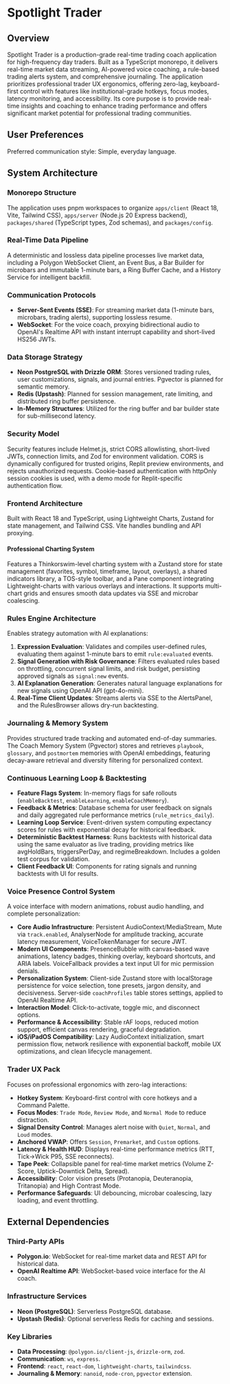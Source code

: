 # Spotlight Trader

## Overview

Spotlight Trader is a production-grade real-time trading coach application for high-frequency day traders. Built as a TypeScript monorepo, it delivers real-time market data streaming, AI-powered voice coaching, a rule-based trading alerts system, and comprehensive journaling. The application prioritizes professional trader UX ergonomics, offering zero-lag, keyboard-first control with features like institutional-grade hotkeys, focus modes, latency monitoring, and accessibility. Its core purpose is to provide real-time insights and coaching to enhance trading performance and offers significant market potential for professional trading communities.

## User Preferences

Preferred communication style: Simple, everyday language.

## System Architecture

### Monorepo Structure
The application uses pnpm workspaces to organize `apps/client` (React 18, Vite, Tailwind CSS), `apps/server` (Node.js 20 Express backend), `packages/shared` (TypeScript types, Zod schemas), and `packages/config`.

### Real-Time Data Pipeline
A deterministic and lossless data pipeline processes live market data, including a Polygon WebSocket Client, an Event Bus, a Bar Builder for microbars and immutable 1-minute bars, a Ring Buffer Cache, and a History Service for intelligent backfill.

### Communication Protocols
- **Server-Sent Events (SSE)**: For streaming market data (1-minute bars, microbars, trading alerts), supporting lossless resume.
- **WebSocket**: For the voice coach, proxying bidirectional audio to OpenAI's Realtime API with instant interrupt capability and short-lived HS256 JWTs.

### Data Storage Strategy
- **Neon PostgreSQL with Drizzle ORM**: Stores versioned trading rules, user customizations, signals, and journal entries. Pgvector is planned for semantic memory.
- **Redis (Upstash)**: Planned for session management, rate limiting, and distributed ring buffer persistence.
- **In-Memory Structures**: Utilized for the ring buffer and bar builder state for sub-millisecond latency.

### Security Model
Security features include Helmet.js, strict CORS allowlisting, short-lived JWTs, connection limits, and Zod for environment validation. CORS is dynamically configured for trusted origins, Replit preview environments, and rejects unauthorized requests. Cookie-based authentication with httpOnly session cookies is used, with a demo mode for Replit-specific authentication flow.

### Frontend Architecture
Built with React 18 and TypeScript, using Lightweight Charts, Zustand for state management, and Tailwind CSS. Vite handles bundling and API proxying.

#### Professional Charting System
Features a Thinkorswim-level charting system with a Zustand store for state management (favorites, symbol, timeframe, layout, overlays), a shared indicators library, a TOS-style toolbar, and a Pane component integrating Lightweight-charts with various overlays and interactions. It supports multi-chart grids and ensures smooth data updates via SSE and microbar coalescing.

### Rules Engine Architecture
Enables strategy automation with AI explanations:
1.  **Expression Evaluation**: Validates and compiles user-defined rules, evaluating them against 1-minute bars to emit `rule:evaluated` events.
2.  **Signal Generation with Risk Governance**: Filters evaluated rules based on throttling, concurrent signal limits, and risk budget, persisting approved signals as `signal:new` events.
3.  **AI Explanation Generation**: Generates natural language explanations for new signals using OpenAI API (gpt-4o-mini).
4.  **Real-Time Client Updates**: Streams alerts via SSE to the AlertsPanel, and the RulesBrowser allows dry-run backtesting.

### Journaling & Memory System
Provides structured trade tracking and automated end-of-day summaries. The Coach Memory System (Pgvector) stores and retrieves `playbook`, `glossary`, and `postmortem` memories with OpenAI embeddings, featuring decay-aware retrieval and diversity filtering for personalized context.

### Continuous Learning Loop & Backtesting
- **Feature Flags System**: In-memory flags for safe rollouts (`enableBacktest`, `enableLearning`, `enableCoachMemory`).
- **Feedback & Metrics**: Database schema for user feedback on signals and daily aggregated rule performance metrics (`rule_metrics_daily`).
- **Learning Loop Service**: Event-driven system computing expectancy scores for rules with exponential decay for historical feedback.
- **Deterministic Backtest Harness**: Runs backtests with historical data using the same evaluator as live trading, providing metrics like avgHoldBars, triggersPerDay, and regimeBreakdown. Includes a golden test corpus for validation.
- **Client Feedback UI**: Components for rating signals and running backtests with UI for results.

### Voice Presence Control System
A voice interface with modern animations, robust audio handling, and complete personalization:
- **Core Audio Infrastructure**: Persistent AudioContext/MediaStream, Mute via `track.enabled`, AnalyserNode for amplitude tracking, accurate latency measurement, VoiceTokenManager for secure JWT.
- **Modern UI Components**: PresenceBubble with canvas-based wave animations, latency badges, thinking overlay, keyboard shortcuts, and ARIA labels. VoiceFallback provides a text input UI for mic permission denials.
- **Personalization System**: Client-side Zustand store with localStorage persistence for voice selection, tone presets, jargon density, and decisiveness. Server-side `coachProfiles` table stores settings, applied to OpenAI Realtime API.
- **Interaction Model**: Click-to-activate, toggle mic, and disconnect options.
- **Performance & Accessibility**: Stable rAF loops, reduced motion support, efficient canvas rendering, graceful degradation.
- **iOS/iPadOS Compatibility**: Lazy AudioContext initialization, smart permission flow, network resilience with exponential backoff, mobile UX optimizations, and clean lifecycle management.

### Trader UX Pack
Focuses on professional ergonomics with zero-lag interactions:
- **Hotkey System**: Keyboard-first control with core hotkeys and a Command Palette.
- **Focus Modes**: `Trade Mode`, `Review Mode`, and `Normal Mode` to reduce distraction.
- **Signal Density Control**: Manages alert noise with `Quiet`, `Normal`, and `Loud` modes.
- **Anchored VWAP**: Offers `Session`, `Premarket`, and `Custom` options.
- **Latency & Health HUD**: Displays real-time performance metrics (RTT, Tick→Wick P95, SSE reconnects).
- **Tape Peek**: Collapsible panel for real-time market metrics (Volume Z-Score, Uptick–Downtick Delta, Spread).
- **Accessibility**: Color vision presets (Protanopia, Deuteranopia, Tritanopia) and High Contrast Mode.
- **Performance Safeguards**: UI debouncing, microbar coalescing, lazy loading, and event throttling.

## External Dependencies

### Third-Party APIs
- **Polygon.io**: WebSocket for real-time market data and REST API for historical data.
- **OpenAI Realtime API**: WebSocket-based voice interface for the AI coach.

### Infrastructure Services
- **Neon (PostgreSQL)**: Serverless PostgreSQL database.
- **Upstash (Redis)**: Optional serverless Redis for caching and sessions.

### Key Libraries
- **Data Processing**: `@polygon.io/client-js`, `drizzle-orm`, `zod`.
- **Communication**: `ws`, `express`.
- **Frontend**: `react`, `react-dom`, `lightweight-charts`, `tailwindcss`.
- **Journaling & Memory**: `nanoid`, `node-cron`, `pgvector` extension.
